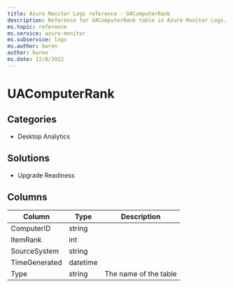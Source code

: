 ```yaml
---
title: Azure Monitor Logs reference - UAComputerRank
description: Reference for UAComputerRank table in Azure Monitor Logs.
ms.topic: reference
ms.service: azure-monitor
ms.subservice: logs
ms.author: bwren
author: bwren
ms.date: 12/8/2022
---
```


# UAComputerRank

 

## Categories

- Desktop Analytics
## Solutions

- Upgrade Readiness




## Columns

| Column | Type | Description |
| --- | --- | --- |
| ComputerID | string |  |
| ItemRank | int |  |
| SourceSystem | string |  |
| TimeGenerated | datetime |  |
| Type | string | The name of the table |
